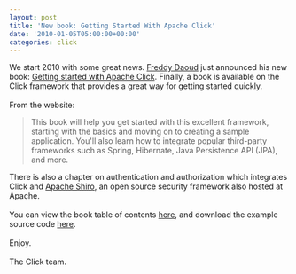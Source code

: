 ```yaml
---
layout: post
title: 'New book: Getting Started With Apache Click'
date: '2010-01-05T05:00:00+00:00'
categories: click
---
```

<p>We start 2010 with some great news. <a href="http://www.stripesbook.com/blog/">Freddy Daoud</a> just announced his new book: <a href="http://www.fdaoud.com/clickbook/">Getting started with Apache Click</a>. Finally, a book is available on the Click framework that provides a great way for getting started quickly.<br /><br />From the website: </p>
  <blockquote>This
book will help you get started with this excellent framework, starting
with the basics and moving on to creating a sample application. You'll
also learn how to integrate popular third-party frameworks such as
Spring, Hibernate, Java Persistence API (JPA), and more. </blockquote>There is also a chapter on authentication and authorization which integrates Click and <a href="http://shiro.apache.org/">Apache Shiro</a>, an open source security framework also hosted at Apache.<br /><br />You can view the book table of contents <a href="http://www.fdaoud.com/clickbook/toc.html">here</a>, and download the example source code <a href="http://www.fdaoud.com/clickbook/examples.zip">here</a>.<br /><br />Enjoy.<br /><br />The Click team.
